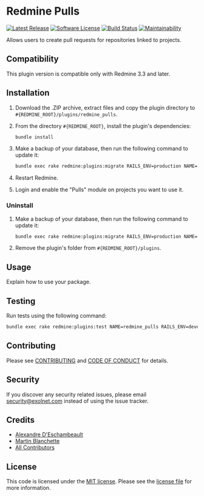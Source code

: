 # Redmine Pulls

[![Latest Release](https://img.shields.io/github/release/eXolnet/redmine-pulls.svg?style=flat-square)](https://github.com/eXolnet/redmine-pulls/releases)
[![Software License](https://img.shields.io/badge/license-MIT-8469ad.svg?style=flat-square)](LICENSE)
[![Build Status](https://img.shields.io/travis/eXolnet/redmine-pulls/master.svg?style=flat-square)](https://travis-ci.org/eXolnet/redmine-pulls)
[![Maintainability](https://api.codeclimate.com/v1/badges/1bb2d6f3a1f380dddd21/maintainability)](https://codeclimate.com/github/eXolnet/redmine-pulls/maintainability)

Allows users to create pull requests for repositories linked to projects.

## Compatibility

This plugin version is compatible only with Redmine 3.3 and later.

## Installation

1. Download the .ZIP archive, extract files and copy the plugin directory to `#{REDMINE_ROOT}/plugins/redmine_pulls`.

2. From the directory `#{REDMINE_ROOT}`, install the plugin's dependencies:

    ```bash
    bundle install
    ```

3. Make a backup of your database, then run the following command to update it:

    ```bash
    bundle exec rake redmine:plugins:migrate RAILS_ENV=production NAME=redmine_pulls
    ```
    
4. Restart Redmine.

5. Login and enable the "Pulls" module on projects you want to use it.

### Uninstall

1. Make a backup of your database, then run the following command to update it:
   
    ```bash
    bundle exec rake redmine:plugins:migrate RAILS_ENV=production NAME=redmine_pulls VERSION=0
    ```
       
2. Remove the plugin's folder from `#{REDMINE_ROOT}/plugins`.

## Usage

Explain how to use your package.

## Testing

Run tests using the following command:

```bash
bundle exec rake redmine:plugins:test NAME=redmine_pulls RAILS_ENV=development
```

## Contributing

Please see [CONTRIBUTING](CONTRIBUTING.md) and [CODE OF CONDUCT](CODE_OF_CONDUCT.md) for details.

## Security

If you discover any security related issues, please email security@exolnet.com instead of using the issue tracker.

## Credits

- [Alexandre D'Eschambeault](https://github.com/xel1045)
- [Martin Blanchette](https://github.com/martinblanchette)
- [All Contributors](../../contributors)

## License

This code is licensed under the [MIT license](http://choosealicense.com/licenses/mit/).
Please see the [license file](LICENSE) for more information.
